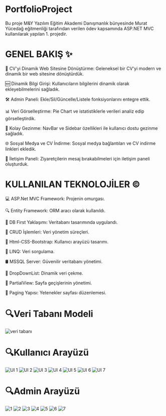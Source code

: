 #  PortfolioProject
Bu proje M&Y Yazılım Eğitim Akademi Danışmanlık bünyesinde Murat Yücedağ eğitmenliği tarafından verilen ödev kapsamında ASP.NET MVC kullanılarak yapılan 1. projedir.

# GENEL BAKIŞ ✨

📄 CV'yi Dinamik Web Sitesine Dönüştürme: Geleneksel bir CV'yi modern ve dinamik bir web sitesine dönüştürdük.

🆕 Dinamik Bilgi Girişi: Kullanıcıların bilgilerini dinamik olarak ekleyebilmelerini sağladık.

🛠️ Admin Paneli: Ekle/Sil/Güncelle/Listele fonksiyonlarını entegre ettik.

📊 Veri Görselleştirme: Pie Chart ve istatistiklerle verileri analiz edip görselleştirdik.

🧭 Kolay Gezinme: NavBar ve Sidebar özellikleri ile kullanıcı dostu gezinme sağladık.

🌐 Sosyal Medya ve CV İndirme: Sosyal medya bağlantıları ve CV indirme linkleri ekledik.

📩 İletişim Paneli: Ziyaretçilerin mesaj bırakabilmeleri için iletişim paneli oluşturduk.


# KULLANILAN TEKNOLOJİLER ©️


💻 ASP.Net MVC Framework: Projenin omurgası.

🔍 Entity Framework: ORM aracı olarak kullanıldı.

📅 DB First Yaklaşımı: Veritabanı tasarımında uygulandı.

📝 CRUD İşlemleri: Veri yönetim süreçleri.

🎨 Html-CSS-Bootstrap: Kullanıcı arayüzü tasarımı.

🔧 LINQ: Veri sorgulama.

🛢️ MSSQL Server: Güvenilir veritabanı yönetimi.

📂 DropDownList: Dinamik veri çekme.

📑 PartialView: Sayfa geçişlerinin yönetimi.

📜 Paging Yapısı: Yetenekler sayfası düzenlemesi.


 # 🔍Veri Tabanı Modeli
 
![veri tabanı](https://github.com/user-attachments/assets/b254af75-9db0-43a4-b550-51c98940a6e1)

# 🔍Kullanıcı Arayüzü
![UI 1](https://github.com/user-attachments/assets/78101c5b-5c3a-4f93-a1a1-0546987b7f2e)
![UI 2](https://github.com/user-attachments/assets/eec82796-acfa-4c6b-acf0-b21930b7a091)
![UI 3](https://github.com/user-attachments/assets/acffd5a6-0b93-4d63-8138-b4b4b5200b76)
![UI 4](https://github.com/user-attachments/assets/de65facb-a37e-46eb-b431-dd92cce8e702)
![UI 5](https://github.com/user-attachments/assets/3c77d4bf-0cb5-484b-a7fa-f37421268053)
![UI 6](https://github.com/user-attachments/assets/ddab1bb8-e1a4-406b-a9c3-24d710f46f75)
![UI 7](https://github.com/user-attachments/assets/e92f589b-46bc-496f-ba0d-196cc9f4a20d)

# 🔍Admin Arayüzü
![1](https://github.com/user-attachments/assets/9302dcb3-c7ff-45ee-a636-efd029c20b4e)
![2](https://github.com/user-attachments/assets/1ab991b0-f62b-4440-b56c-db9e92efd945)
![3](https://github.com/user-attachments/assets/caeb65dd-d0ef-488a-9948-5f55bd2edcdc)
![4](https://github.com/user-attachments/assets/05e8779d-fa95-41f0-9c9b-50cfbf6ea8be)
![5](https://github.com/user-attachments/assets/0f5da2c5-7443-4459-b546-63ee6f33a3c4)
![6](https://github.com/user-attachments/assets/9c1834ea-0e16-4c4c-a169-fae8ff64c343)
![7](https://github.com/user-attachments/assets/59011b4b-0920-4eab-90e9-4acd3fba507a)









